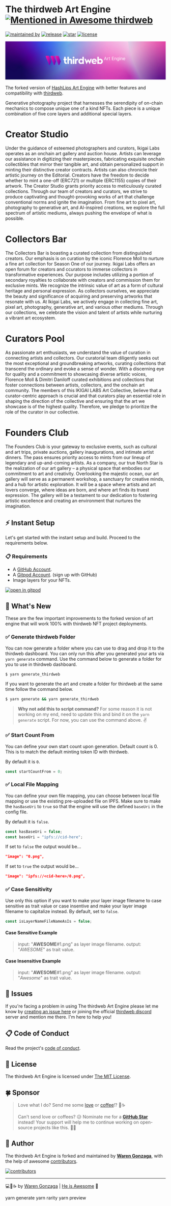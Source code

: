 # The thirdweb Art Engine [![Mentioned in Awesome thirdweb](https://awesome.re/mentioned-badge-flat.svg)](https://github.com/warengonzaga/awesome-thirdweb)

[![maintained by](https://img.shields.io/badge/maintained%20by-Waren%20Gonzaga-blue.svg?longCache=true&style=flat-square)](https://github.com/warengonzaga) [![release](https://img.shields.io/github/release/warengonzaga/thirdweb-art-engine.svg?style=flat-square)](https://github.com/warengonzaga/thirdweb-art-engine/releases) [![star](https://img.shields.io/github/stars/warengonzaga/thirdweb-art-engine.svg?style=flat-square)](https://github.com/warengonzaga/thirdweb-art-engine/stargazers) [![license](https://img.shields.io/github/license/warengonzaga/thirdweb-art-engine.svg?style=flat-square)](https://github.com/warengonzaga/thirdweb-art-engine/blob/main/license)

[![repo banner](.github/img/repo_banner.jpg)](https://github.com/warengonzaga/thirdweb-art-engine)

The forked version of [HashLips Art Engine](https://github.com/HashLips/hashlips_art_engine) with better features and compatibility with [thirdweb](https://thirdweb.com).

Generative photography project that harnesses the serendipity of on-chain mechanics to compose unique one of a kind NFTs. Each piece is a unique combination of five core layers and additional special layers.

# Creator Studio

Under the guidance of esteemed photographers and curators, Ikigai Labs operates as an onchain art gallery and auction house. Artists can leverage our assistance in digitizing their masterpieces, fabricating exquisite onchain collectibles that mirror their tangible art, and obtain personalized support in minting their distinctive creator contracts. Artists can also chronicle their artistic journey on the Editorial. Creators have the freedom to decide whether to mint a one-off (ERC721) or multiple (ERC1155) copies of their artwork. The Creator Studio grants priority access to meticulously curated collections. Through our team of creators and curators, we strive to produce captivating and thought-provoking works of art that challenge conventional norms and ignite the imagination. From fine art to pixel art, photography to generative art, and AI-inspired creations, we explore the full spectrum of artistic mediums, always pushing the envelope of what is possible.

# Collectors Bar

The Collectors Bar is boasting a curated collection from distinguished creators. Our emphasis is on curation by the iconic Florence Moll to nurture a fine art collection for Season One of our journey. Ikigai Labs offers an open forum for creators and ccurators to immerse collectors in transformative experiences. Our purpose includes utilizing a portion of secondary royalties to collaborate with creators and commission them for exclusive mints. We recognize the intrinsic value of art as a form of cultural heritage and personal expression. As collectors ourselves, we appreciate the beauty and significance of acquiring and preserving artworks that resonate with us. At Ikigai Labs, we actively engage in collecting fine art, pixel art, photography, generative art, and various other mediums. Through our collections, we celebrate the vision and talent of artists while nurturing a vibrant art ecosystem.

# Curators Pool

As passionate art enthusiasts, we understand the value of curation in connecting artists and collectors. Our curatorial team diligently seeks out the most exceptional and groundbreaking artworks, curating collections that transcend the ordinary and evoke a sense of wonder. With a discerning eye for quality and a commitment to showcasing diverse artistic voices, Florence Moll & Dimitri Daniloff curated exhibitions and collections that foster connections between artists, collectors, and the onchain art community. The members of this IKIGAI LABS Art Collective, believe that a curator-centric approach is crucial and that curators play an essential role in shaping the direction of the collective and ensuring that the art we showcase is of the highest quality. Therefore, we pledge to prioritize the role of the curator in our collective.

# Founders Club

The Founders Club is your gateway to exclusive events, such as cultural and art trips, private auctions, gallery inaugurations, and intimate artist dinners. The pass ensures priority access to mints from our lineup of legendary and up-and-coming artists. As a company, our true North Star is the realization of our art gallery – a physical space that embodies our commitment to art and creativity. Overlooking the majestic ocean, our art gallery will serve as a permanent workshop, a sanctuary for creative minds, and a hub for artistic exploration. It will be a space where artists and art lovers converge, where ideas are born, and where art finds its truest expression. The gallery will be a testament to our dedication to fostering artistic excellence and creating an environment that nurtures the imagination.

## ⚡ Instant Setup

Let's get started with the instant setup and build. Proceed to the requirements below.

### 📋 Requirements

- A [GitHub Account](https://github.com/signup).
- A [Gitpod Account](https://gitpod.io). (sign up with GitHub)
- Image layers for your NFTs.

[![open in gitpod](https://gitpod.io/button/open-in-gitpod.svg)](https://gitpod.io/#github.com/warengonzaga/thirdweb-art-engine)

## 🤔 What's New

These are the few important improvements to the forked version of art engine that will work 100% with thirdweb NFT project deployments.

### ✅ Generate thirdweb Folder

You can now generate a folder where you can use to drag and drop it to the thirdweb dashboard. You can only run this after you generated your arts via `yarn generate` command. Use the command below to generate a folder for you to use in thirdweb dashboard.

```bash
$ yarn generate_thirdweb
```

If you want to generate the art and create a folder for thirdweb at the same time follow the command below.

```bash
$ yarn generate && yarn generate_thirdweb
```

> **Why not add this to script command?**
> For some reason it is not working on my end, need to update this and bind it on the `yarn generate` script.
> For now, you can use the command above. ✌️

### ✅ Start Count From

You can define your own start count upon generation. Default count is 0. This is to match the default minting token ID with thirdweb.

By default it is `0`.

```js
const startCountFrom = 0;
```

### ✅ Local File Mapping

You can define your own file mapping, you can choose between local file mapping or use the existing pre-uploaded file on IPFS. Make sure to make the `hasBaseUri` to `true` so that the engine will use the defined `baseUri` in the config file.

By default it is `false`.

```js
const hasBaseUri = false;
const baseUri = "ipfs://cid-here";
```

If set to `false` the output would be...

```json
"image": "0.png",
```

If set to `true` the output would be...

```json
"image": "ipfs://<cid-here>/0.png",
```

### ✅ Case Sensitivity

Use only this option if you want to make your layer image filename to case sensitive as trait value or case insentive and make your layer image filename to capitalize instead. By default, set to `false`.

```js
const isLayerNameFileNameAsIs = false;
```

#### Case Sensitive Example

> input: "**AWESOME**#1.png" as layer image filename.
> output: "_AWESOME_" as trait value.

#### Case Insensitive Example

> input: "**AWESOME**#1.png" as layer image filename.
> output: "_Awesome_" as trait value.

## 🐛 Issues

If you're facing a problem in using The thirdweb Art Engine please let me know by [creating an issue here](https://github.com/warengonzaga/thirdweb-art-engine/issues/new) or joining the official [thirdweb discord](https://discord.gg/thirdweb) server and mention me there. I'm here to help you!

## 📋 Code of Conduct

Read the project's [code of conduct](./code_of_conduct.md).

## 📃 License

The thirdweb Art Engine is licensed under [The MIT License](https://opensource.org/licenses/MIT).

## 🍀 Sponsor

> Love what I do? Send me some [love](https://github.com/sponsors/warengonzaga) or [coffee](https://buymeacoff.ee/warengonzaga)!? 💖☕
>
> Can't send love or coffees? 😥 Nominate me for a **[GitHub Star](https://stars.github.com/nominate)** instead!
> Your support will help me to continue working on open-source projects like this. 🙏😇

## 📝 Author

The thirdweb Art Engine is forked and maintained by **[Waren Gonzaga](https://github.com/warengonzaga)**, with the help of awesome [contributors](https://github.com/warengonzaga/thirdweb-art-engine/graphs/contributors).

[![contributors](https://contrib.rocks/image?repo=warengonzaga/thirdweb-art-engine)](https://github.com/warengonzaga/thirdweb-art-engine/graphs/contributors)

---

💻💖☕ by [Waren Gonzaga](https://warengonzaga.com) | [He is Awesome](https://www.youtube.com/watch?v=HHrxS4diLew&t=44s) 🙏

yarn generate
yarn rarity
yarn preview
